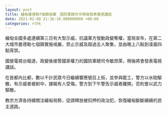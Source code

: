 ```yaml
---
layout: post
title: 緬甸曼德勒7個鎮戒嚴　國防軍總司令稍後發表電視講話
date: 2021-02-08 21:36:18.000000000 +08:00
categories: rthk
---
```


緬甸全國多處連續第三日有大型示威，抗議軍方發動政變奪權，當局宣布，在第二大城市曼德勒七個鎮實施戒嚴，禁止示威及超過五人聚集，並由晚上八點到凌晨四點宵禁。

國營電視台報道，政變後接管國家權力的國防軍總司令敏昂萊，稍後將會發表電視講話。

在首都內比都，數以千計民眾今日繼續響應號召上街，並參與罷工，警方以水砲驅散，有示威者被射中，據報有人受傷。警方到下午警告示威者離開，否則會以武力驅散。

教宗方濟各持續關注緬甸局勢，促請釋放被扣押的政治犯，恢復緬甸斷斷續續的民主道路。
